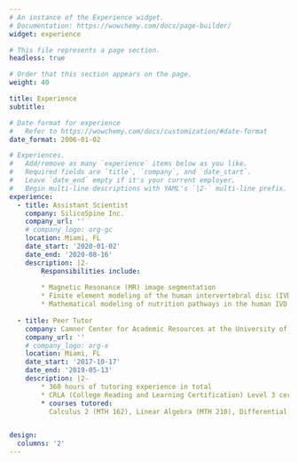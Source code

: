 ```yaml
---
# An instance of the Experience widget.
# Documentation: https://wowchemy.com/docs/page-builder/
widget: experience

# This file represents a page section.
headless: true

# Order that this section appears on the page.
weight: 40

title: Experience
subtitle:

# Date format for experience
#   Refer to https://wowchemy.com/docs/customization/#date-format
date_format: 2006-01-02

# Experiences.
#   Add/remove as many `experience` items below as you like.
#   Required fields are `title`, `company`, and `date_start`.
#   Leave `date_end` empty if it's your current employer.
#   Begin multi-line descriptions with YAML's `|2-` multi-line prefix.
experience:
  - title: Assistant Scientist
    company: SilicoSpine Inc.
    company_url: ''
    # company_logo: org-gc
    location: Miami, FL
    date_start: '2020-01-02'
    date_end: '2020-08-16'
    description: |2-
        Responsibilities include:
        
        * Magnetic Resonance (MR) image segmentation
        * Finite element modeling of the human intervertebral disc (IVD)
        * Mathematical modeling of nutrition pathways in the human IVD
        
  - title: Peer Tutor
    company: Camner Center for Academic Resources at the University of Miami
    company_url: ''
    # company_logo: org-x
    location: Miami, FL
    date_start: '2017-10-17'
    date_end: '2019-05-13'
    description: |2-
        * 360 hours of tutoring experience in total
        * CRLA (College Reading and Learning Certification) Level 3 certified;
        * courses tutored:
          Calculus 2 (MTH 162), Linear Algebra (MTH 210), Differential Equations (MTH 311), University Physics I, II, and III (PHY 205, PHY 206, and PHY 207), Mechanics of Solids I and II (CAE 210 and MAE 207), Thermodynamics (MAE 303), Fluid Mechanics (MAE 309), Heat Transfer (MAE 310), and Mechanical Design I (MAE 341), Electric Circuit Theory (ECE 205)


design:
  columns: '2'
---
```

